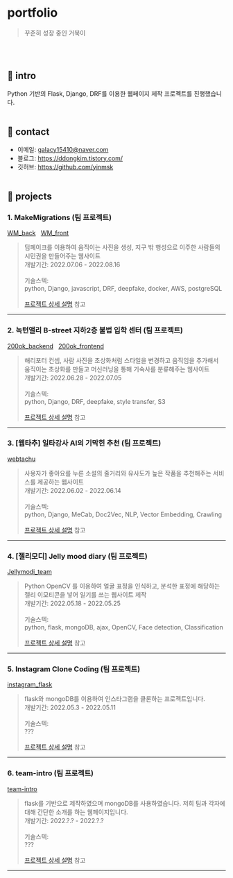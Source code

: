 # portfolio
> 꾸준히 성장 중인 거북이
  
<br><br/>

## 🥕 intro
Python 기반의 Flask, Django, DRF를 이용한 웹페이지 제작 프로젝트를 진행했습니다.
<br><br/>

## 🥕 contact
* 이메일: galacy15410@naver.com
* 블로그: https://ddongkim.tistory.com/
* 깃허브: https://github.com/yinmsk
<br><br/>

## 🥕 projects
### 1. MakeMigrations (팀 프로젝트)
[WM_back](https://github.com/cmjcum/WM_back) &nbsp; [WM_front](https://github.com/cmjcum/WM_front)
> 딥페이크를 이용하여 움직이는 사진을 생성, 지구 밖 행성으로 이주한 사람들의 시민권을 만들어주는 웹사이트<br>
개발기간: 2022.07.06 - 2022.08.16
<br><br/>
기술스텍:<br>
python, Django, javascript, DRF, deepfake, docker, AWS, postgreSQL
<br><br/>
[프로젝트 상세 설명](https://github.com/yinmsk/WM_back) 참고
***

### 2. 녹턴앨리 B-street 지하2층 불법 입학 센터 (팀 프로젝트)
[200ok_backend](https://github.com/cmjcum/200ok_backend) &nbsp; [200ok_frontend](https://github.com/cmjcum/200ok_frontend)
> 해리포터 컨셉, 사람 사진을 초상화처럼 스타일을 변경하고 움직임을 추가해서 움직이는 초상화를 만들고 머신러닝을 통해 기숙사를 분류해주는 웹사이트<br>
개발기간: 2022.06.28 - 2022.07.05
<br><br/>
기술스텍:<br>
python, Django, DRF, deepfake, style transfer, S3
<br><br/>
[프로젝트 상세 설명](https://github.com/yinmsk/200ok_backend) 참고
***

### 3. [웹타추] 일타강사 AI의 기막힌 추천 (팀 프로젝트)
[webtachu](https://github.com/cmjcum/webtachu)
> 사용자가 좋아요를 누른 소설의 줄거리와 유사도가 높은 작품을 추천해주는 서비스를 제공하는 웹사이트<br>
개발기간: 2022.06.02 - 2022.06.14
<br><br/>
기술스텍:<br>
python, Django, MeCab, Doc2Vec, NLP, Vector Embedding, Crawling
<br><br/>
[프로젝트 상세 설명](https://github.com/yinmsk/webtachu) 참고
***

### 4. [젤리모디] Jelly mood diary (팀 프로젝트)
[Jellymodi_team](https://github.com/cmjcum/Jellymodi_team)
> Python OpenCV 를 이용하여 얼굴 표정을 인식하고, 분석한 표정에 해당하는 젤리 이모티콘을 넣어 일기를 쓰는 웹사이트 제작<br>
개발기간: 2022.05.18 - 2022.05.25
<br><br/>
기술스텍:<br>
python, flask, mongoDB, ajax, OpenCV, Face detection, Classification
<br><br/>
[프로젝트 상세 설명](https://github.com/yinmsk/Jellymodi_team) 참고
***



### 5. Instagram Clone Coding (팀 프로젝트)
[instagram_flask](https://github.com/cmjcum/instagram_flask)
> flask와 mongoDB를 이용하여 인스타그램을 클론하는 프로젝트입니다.<br>
개발기간: 2022.05.3 - 2022.05.11
<br><br/>
기술스텍:<br>
???
<br><br/>
[프로젝트 상세 설명](https://github.com/yinmsk/instagram_flask) 참고
***

### 6. team-intro (팀 프로젝트)
[team-intro](https://github.com/cmjcum/team-intro)
> flask를 기반으로 제작하였으며 mongoDB를 사용하였습니다. 저희 팀과 각자에 대해 간단한 소개를 하는 웹페이지입니다.<br>
개발기간: 2022.?.? - 2022.?.?
<br><br/>
기술스텍:<br>
???
<br><br/>
[프로젝트 상세 설명](https://github.com/yinmsk/team-intro) 참고
***
